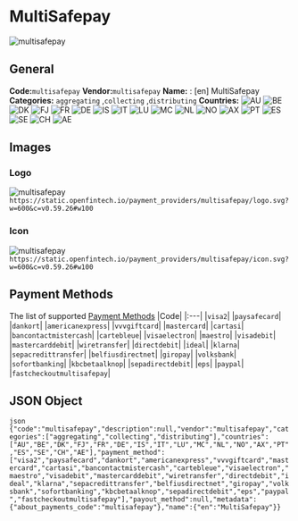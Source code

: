 # MultiSafepay 
![multisafepay](https://static.openfintech.io/payment_providers/multisafepay/logo.svg?w=600&c=v0.59.26#w100) 
## General 
**Code:**`multisafepay` 
**Vendor:**`multisafepay` 
**Name:** 
:	[en] MultiSafepay 
**Categories:** 
`aggregating` ,`collecting` ,`distributing` 
**Countries:** 
![AU](https://cdnjs.cloudflare.com/ajax/libs/flag-icon-css/3.3.0/flags/4x3/AU.svg#w24) 
![BE](https://cdnjs.cloudflare.com/ajax/libs/flag-icon-css/3.3.0/flags/4x3/BE.svg#w24) 
![DK](https://cdnjs.cloudflare.com/ajax/libs/flag-icon-css/3.3.0/flags/4x3/DK.svg#w24) 
![FJ](https://cdnjs.cloudflare.com/ajax/libs/flag-icon-css/3.3.0/flags/4x3/FJ.svg#w24) 
![FR](https://cdnjs.cloudflare.com/ajax/libs/flag-icon-css/3.3.0/flags/4x3/FR.svg#w24) 
![DE](https://cdnjs.cloudflare.com/ajax/libs/flag-icon-css/3.3.0/flags/4x3/DE.svg#w24) 
![IS](https://cdnjs.cloudflare.com/ajax/libs/flag-icon-css/3.3.0/flags/4x3/IS.svg#w24) 
![IT](https://cdnjs.cloudflare.com/ajax/libs/flag-icon-css/3.3.0/flags/4x3/IT.svg#w24) 
![LU](https://cdnjs.cloudflare.com/ajax/libs/flag-icon-css/3.3.0/flags/4x3/LU.svg#w24) 
![MC](https://cdnjs.cloudflare.com/ajax/libs/flag-icon-css/3.3.0/flags/4x3/MC.svg#w24) 
![NL](https://cdnjs.cloudflare.com/ajax/libs/flag-icon-css/3.3.0/flags/4x3/NL.svg#w24) 
![NO](https://cdnjs.cloudflare.com/ajax/libs/flag-icon-css/3.3.0/flags/4x3/NO.svg#w24) 
![AX](https://cdnjs.cloudflare.com/ajax/libs/flag-icon-css/3.3.0/flags/4x3/AX.svg#w24) 
![PT](https://cdnjs.cloudflare.com/ajax/libs/flag-icon-css/3.3.0/flags/4x3/PT.svg#w24) 
![ES](https://cdnjs.cloudflare.com/ajax/libs/flag-icon-css/3.3.0/flags/4x3/ES.svg#w24) 
![SE](https://cdnjs.cloudflare.com/ajax/libs/flag-icon-css/3.3.0/flags/4x3/SE.svg#w24) 
![CH](https://cdnjs.cloudflare.com/ajax/libs/flag-icon-css/3.3.0/flags/4x3/CH.svg#w24) 
![AE](https://cdnjs.cloudflare.com/ajax/libs/flag-icon-css/3.3.0/flags/4x3/AE.svg#w24) 
 
## Images 
### Logo 
![multisafepay](https://static.openfintech.io/payment_providers/multisafepay/logo.svg?w=600&c=v0.59.26#w100) 
``` https://static.openfintech.io/payment_providers/multisafepay/logo.svg?w=600&c=v0.59.26#w100 ``` 
### Icon 
![multisafepay](https://static.openfintech.io/payment_providers/multisafepay/icon.svg?w=600&c=v0.59.26#w100) 
``` https://static.openfintech.io/payment_providers/multisafepay/icon.svg?w=600&c=v0.59.26#w100 ``` 
## Payment Methods 
The list of supported [Payment Methods](#) 
|Code| 
|:---| 
|`visa2`| 
|`paysafecard`| 
|`dankort`| 
|`americanexpress`| 
|`vvvgiftcard`| 
|`mastercard`| 
|`cartasi`| 
|`bancontactmistercash`| 
|`cartebleue`| 
|`visaelectron`| 
|`maestro`| 
|`visadebit`| 
|`mastercarddebit`| 
|`wiretransfer`| 
|`directdebit`| 
|`ideal`| 
|`klarna`| 
|`sepacredittransfer`| 
|`belfiusdirectnet`| 
|`giropay`| 
|`volksbank`| 
|`sofortbanking`| 
|`kbcbetaalknop`| 
|`sepadirectdebit`| 
|`eps`| 
|`paypal`| 
|`fastcheckoutmultisafepay`| 
 
## JSON Object 
```json {"code":"multisafepay","description":null,"vendor":"multisafepay","categories":["aggregating","collecting","distributing"],"countries":["AU","BE","DK","FJ","FR","DE","IS","IT","LU","MC","NL","NO","AX","PT","ES","SE","CH","AE"],"payment_method":["visa2","paysafecard","dankort","americanexpress","vvvgiftcard","mastercard","cartasi","bancontactmistercash","cartebleue","visaelectron","maestro","visadebit","mastercarddebit","wiretransfer","directdebit","ideal","klarna","sepacredittransfer","belfiusdirectnet","giropay","volksbank","sofortbanking","kbcbetaalknop","sepadirectdebit","eps","paypal","fastcheckoutmultisafepay"],"payout_method":null,"metadata":{"about_payments_code":"multisafepay"},"name":{"en":"MultiSafepay"}} ``` 
